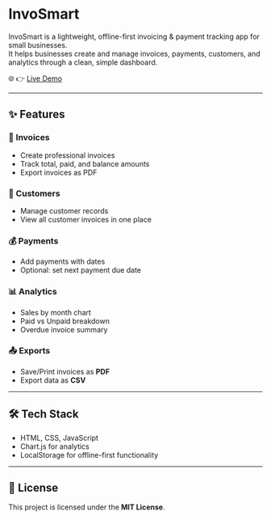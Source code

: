 # InvoSmart

InvoSmart is a lightweight, offline-first invoicing & payment tracking app for small businesses.  
It helps businesses create and manage invoices, payments, customers, and analytics through a clean, simple dashboard.  

🌐 👉 [Live Demo](https://sthembisomadlala.github.io/InvoSmart/)  

---

## ✨ Features  

### 🧾 Invoices  
- Create professional invoices  
- Track total, paid, and balance amounts  
- Export invoices as PDF  

### 👥 Customers  
- Manage customer records  
- View all customer invoices in one place  

### 💰 Payments  
- Add payments with dates  
- Optional: set next payment due date  

### 📊 Analytics  
- Sales by month chart  
- Paid vs Unpaid breakdown  
- Overdue invoice summary  

### 📤 Exports  
- Save/Print invoices as **PDF**  
- Export data as **CSV**  

---

## 🛠️ Tech Stack  
- HTML, CSS, JavaScript  
- Chart.js for analytics  
- LocalStorage for offline-first functionality  

---

## 📜 License  
This project is licensed under the **MIT License**.  
